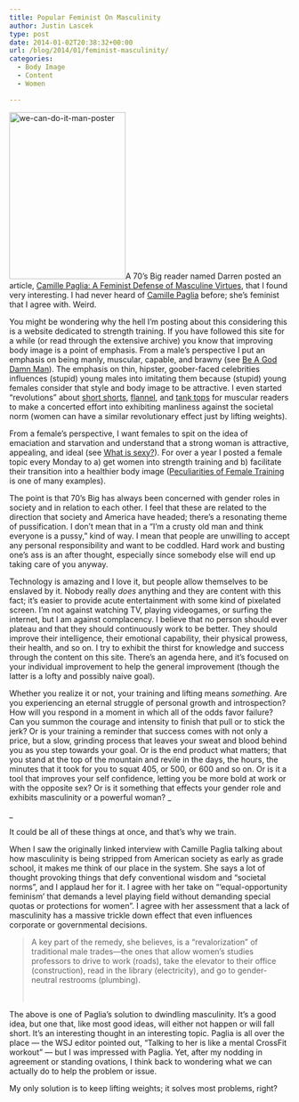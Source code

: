 ```yaml
---
title: Popular Feminist On Masculinity
author: Justin Lascek
type: post
date: 2014-01-02T20:38:32+00:00
url: /blog/2014/01/feminist-masculinity/
categories:
  - Body Image
  - Content
  - Women

---
```

[<img data-attachment-id="9802" data-permalink="/blog/2014/01/feminist-masculinity/we-can-do-it-man-poster/" data-orig-file="/2014/01/we-can-do-it-man-poster.jpg" data-orig-size="209,300" data-comments-opened="1" data-image-meta="{&quot;aperture&quot;:&quot;0&quot;,&quot;credit&quot;:&quot;&quot;,&quot;camera&quot;:&quot;&quot;,&quot;caption&quot;:&quot;&quot;,&quot;created_timestamp&quot;:&quot;0&quot;,&quot;copyright&quot;:&quot;&quot;,&quot;focal_length&quot;:&quot;0&quot;,&quot;iso&quot;:&quot;0&quot;,&quot;shutter_speed&quot;:&quot;0&quot;,&quot;title&quot;:&quot;&quot;}" data-image-title="we-can-do-it-man-poster" data-image-description="" data-medium-file="/2014/01/we-can-do-it-man-poster-139x200.jpg" data-large-file="/2014/01/we-can-do-it-man-poster.jpg" class="alignright size-full wp-image-9802" alt="we-can-do-it-man-poster" src="/2014/01/we-can-do-it-man-poster.jpg" width="209" height="300" srcset="/2014/01/we-can-do-it-man-poster.jpg 209w, /2014/01/we-can-do-it-man-poster-104x150.jpg 104w, /2014/01/we-can-do-it-man-poster-139x200.jpg 139w" sizes="(max-width: 209px) 100vw, 209px" />][1]A 70&#8217;s Big reader named Darren posted an article, <a href="http://online.wsj.com/news/article_email/SB10001424052702303997604579240022857012920-lMyQjAxMTAzMDIwNzEyNDcyWj" target="_blank">Camille Paglia: A Feminist Defense of Masculine Virtues</a>, that I found very interesting. I had never heard of <a href="http://en.wikipedia.org/wiki/Camille_Paglia#Overview" target="_blank">Camille Paglia</a> before; she&#8217;s feminist that I agree with. Weird.

You might be wondering why the hell I&#8217;m posting about this considering this is a website dedicated to strength training. If you have followed this site for a while (or read through the extensive archive) you know that improving body image is a point of emphasis. From a male&#8217;s perspective I put an emphasis on being manly, muscular, capable, and brawny (see <a href="/blog/2013/11/be-a-god-damn-man/" target="_blank">Be A God Damn Man</a>). The emphasis on thin, hipster, goober-faced celebrities influences (stupid) young males into imitating them because (stupid) young females consider that style and body image to be attractive. I even started &#8220;revolutions&#8221; about <a href="/blog/2012/09/the-revolutionary-guide-to-manly-short-shorts/" target="_blank">short shorts</a>, <a href="/blog/2012/10/the-revolution-part-2/" target="_blank">flannel</a>, and <a href="/blog/2013/07/take-back-the-tank-tops/" target="_blank">tank tops</a> for muscular readers to make a concerted effort into exhibiting manliness against the societal norm (women can have a similar revolutionary effect just by lifting weights).

From a female&#8217;s perspective, I want females to spit on the idea of emaciation and starvation and understand that a strong woman is attractive, appealing, and ideal (see <a href="/blog/2013/12/what-is-sexy/" target="_blank">What is sexy?</a>). For over a year I posted a female topic every Monday to a) get women into strength training and b) facilitate their transition into a healthier body image (<a href="/blog/2012/08/peculiarities-of-female-training/" target="_blank">Peculiarities of Female Training</a> is one of many examples).

The point is that 70&#8217;s Big has always been concerned with gender roles in society and in relation to each other. I feel that these are related to the direction that society and America have headed; there&#8217;s a resonating theme of pussification. I don&#8217;t mean that in a &#8220;I&#8217;m a crusty old man and think everyone is a pussy,&#8221; kind of way. I mean that people are unwilling to accept any personal responsibility and want to be coddled. Hard work and busting one&#8217;s ass is an after thought, especially since somebody else will end up taking care of you anyway.

Technology is amazing and I love it, but people allow themselves to be enslaved by it. Nobody really _does_ anything and they are content with this fact; it&#8217;s easier to provide acute entertainment with some kind of pixelated screen. I&#8217;m not against watching TV, playing videogames, or surfing the internet, but I am against complacency. I believe that no person should ever plateau and that they should continuously work to be better. They should improve their intelligence, their emotional capability, their physical prowess, their health, and so on. I try to exhibit the thirst for knowledge and success through the content on this site. There&#8217;s an agenda here, and it&#8217;s focused on your individual improvement to help the general improvement (though the latter is a lofty and possibly naive goal).

Whether you realize it or not, your training and lifting means _something._ Are you experiencing an eternal struggle of personal growth and introspection? How will you respond in a moment in which all of the odds favor failure? Can you summon the courage and intensity to finish that pull or to stick the jerk? Or is your training a reminder that success comes with not only a price, but a slow, grinding process that leaves your sweat and blood behind you as you step towards your goal. Or is the end product what matters; that you stand at the top of the mountain and revile in the days, the hours, the minutes that it took for you to squat 405, or 500, or 600 and so on. Or is it a tool that improves your self confidence, letting you be more bold at work or with the opposite sex? Or is it something that effects your gender role and exhibits masculinity or a powerful woman? _
  
_ 

It could be all of these things at once, and that&#8217;s why we train.

When I saw the originally linked interview with Camille Paglia talking about how masculinity is being stripped from American society as early as grade school, it makes me think of our place in the system. She says a lot of thought provoking things that defy conventional wisdom and &#8220;societal norms&#8221;, and I applaud her for it. I agree with her take on &#8220;&#8216;equal-opportunity feminism&#8217; that demands a level playing field without demanding special quotas or protections for women&#8221;. I agree with her assessment that a lack of masculinity has a massive trickle down effect that even influences corporate or governmental decisions.

> A key part of the remedy, she believes, is a &#8220;revalorization&#8221; of traditional male trades—the ones that allow women&#8217;s studies professors to drive to work (roads), take the elevator to their office (construction), read in the library (electricity), and go to gender-neutral restrooms (plumbing).
> 
> &nbsp;

The above is one of Paglia&#8217;s solution to dwindling masculinity. It&#8217;s a good idea, but one that, like most good ideas, will either not happen or will fall short. It&#8217;s an interesting thought in an interesting topic. Paglia is all over the place &#8212; the WSJ editor pointed out, &#8220;Talking to her is like a mental CrossFit workout&#8221; &#8212; but I was impressed with Paglia. Yet, after my nodding in agreement or standing ovations, I think back to wondering what we can actually do to help the problem or issue.

My only solution is to keep lifting weights; it solves most problems, right?

 [1]: /2014/01/we-can-do-it-man-poster.jpg
